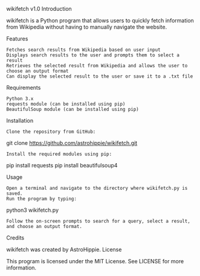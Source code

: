 wikifetch v1.0
Introduction

wikifetch is a Python program that allows users to quickly fetch information from Wikipedia without having to manually navigate the website.

Features

    Fetches search results from Wikipedia based on user input
    Displays search results to the user and prompts them to select a result
    Retrieves the selected result from Wikipedia and allows the user to choose an output format
    Can display the selected result to the user or save it to a .txt file

Requirements

    Python 3.x
    requests module (can be installed using pip)
    BeautifulSoup module (can be installed using pip)

Installation

    Clone the repository from GitHub:

git clone https://github.com/astrohippie/wikifetch.git

    Install the required modules using pip:

pip install requests
pip install beautifulsoup4

Usage

    Open a terminal and navigate to the directory where wikifetch.py is saved.
    Run the program by typing:

python3 wikifetch.py

    Follow the on-screen prompts to search for a query, select a result, and choose an output format.

Credits

wikifetch was created by AstroHippie.
License

This program is licensed under the MIT License. See LICENSE for more information.
